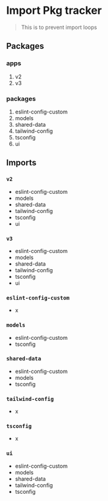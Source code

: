 # Import Pkg tracker

> This is to prevent import loops

## Packages

### apps
1. v2
2. v3

### packages
1. eslint-config-custom
2. models
3. shared-data
4. tailwind-config
5. tsconfig
6. ui


## Imports

### `v2`
  - eslint-config-custom
  - models
  - shared-data
  - tailwind-config
  - tsconfig
  - ui

### `v3`
  - eslint-config-custom
  - models
  - shared-data
  - tailwind-config
  - tsconfig
  - ui

### `eslint-config-custom`
  - x

### `models`
  - eslint-config-custom
  - tsconfig

### `shared-data`
  - eslint-config-custom
  - models
  - tsconfig

### `tailwind-config`
  - x

### `tsconfig`
  - x

### `ui`
  - eslint-config-custom
  - models
  - shared-data
  - tailwind-config
  - tsconfig

